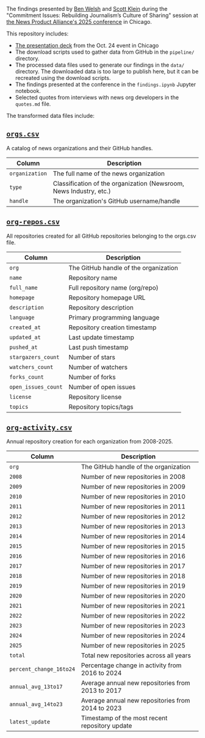 The findings presented by [Ben Welsh](https://palewi.re) and [Scott Klein](https://www.linkedin.com/in/kleinmatic/) during the "Commitment Issues: Rebuilding Journalism’s Culture of Sharing" session at [the News Product Alliance's 2025 conference](https://newsproduct.org/npasummit/sessions) in Chicago.

This repository includes:

* [The presentation deck](https://docs.google.com/presentation/d/e/2PACX-1vSStLrWGzjy3iy1YF3i_NmjH5Lp1-EyD1wQm6JbKlewaZ5htzIOQz-noTL-Cnxu_EEr0mD7BGQj2Oi3/pub?start=false&loop=false&delayms=3000) from the Oct. 24 event in Chicago
* The download scripts used to gather data from GitHub in the `pipeline/` directory.
* The processed data files used to generate our findings in the `data/` directory. The downloaded data is too large to publish here, but it can be recreated using the download scripts.
* The findings presented at the conference in the `findings.ipynb` Jupyter notebook.
* Selected quotes from interviews with news org developers in the `quotes.md` file.

The transformed data files include:

## [`orgs.csv`](data/transformed/orgs.csv)

A catalog of news organizations and their GitHub handles.

| Column | Description |
|--------|-------------|
| `organization` | The full name of the news organization |
| `type` | Classification of the organization (Newsroom, News Industry, etc.) |
| `handle` | The organization's GitHub username/handle |

## [`org-repos.csv`](data/transformed/org-repos.csv)

All repositories created for all GitHub repositories belonging to the orgs.csv file.

| Column | Description |
|--------|-------------|
| `org` | The GitHub handle of the organization |
| `name` | Repository name |
| `full_name` | Full repository name (org/repo) |
| `homepage` | Repository homepage URL |
| `description` | Repository description |
| `language` | Primary programming language |
| `created_at` | Repository creation timestamp |
| `updated_at` | Last update timestamp |
| `pushed_at` | Last push timestamp |
| `stargazers_count` | Number of stars |
| `watchers_count` | Number of watchers |
| `forks_count` | Number of forks |
| `open_issues_count` | Number of open issues |
| `license` | Repository license |
| `topics` | Repository topics/tags |

## [`org-activity.csv`](data/transformed/org-activity.csv)

Annual repository creation for each organization from 2008-2025.

| Column | Description |
|--------|-------------|
| `org` | The GitHub handle of the organization |
| `2008` | Number of new repositories in 2008 |
| `2009` | Number of new repositories in 2009 |
| `2010` | Number of new repositories in 2010 |
| `2011` | Number of new repositories in 2011 |
| `2012` | Number of new repositories in 2012 |
| `2013` | Number of new repositories in 2013 |
| `2014` | Number of new repositories in 2014 |
| `2015` | Number of new repositories in 2015 |
| `2016` | Number of new repositories in 2016 |
| `2017` | Number of new repositories in 2017 |
| `2018` | Number of new repositories in 2018 |
| `2019` | Number of new repositories in 2019 |
| `2020` | Number of new repositories in 2020 |
| `2021` | Number of new repositories in 2021 |
| `2022` | Number of new repositories in 2022 |
| `2023` | Number of new repositories in 2023 |
| `2024` | Number of new repositories in 2024 |
| `2025` | Number of new repositories in 2025 |
| `total` | Total new repositories across all years |
| `percent_change_16to24` | Percentage change in activity from 2016 to 2024 |
| `annual_avg_13to17` | Average annual new repositories from 2013 to 2017 |
| `annual_avg_14to23` | Average annual new repositories from 2014 to 2023 |
| `latest_update` | Timestamp of the most recent repository update |
